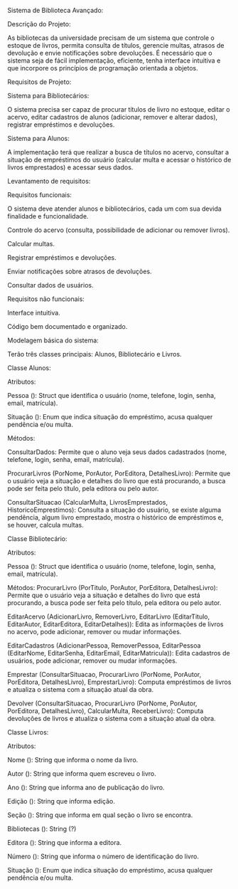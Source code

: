 Sistema de Biblioteca Avançado: 

Descrição do Projeto:  

As bibliotecas da universidade precisam de um sistema que controle o estoque de livros, permita consulta de títulos, gerencie multas, atrasos de devolução e envie notificações sobre devoluções. É necessário que o sistema seja de fácil implementação, eficiente, tenha interface intuitiva e que incorpore os princípios de programação orientada a objetos. 

Requisitos de Projeto: 

Sistema para Bibliotecários: 

O sistema precisa ser capaz de procurar títulos de livro no estoque, editar o acervo, editar cadastros de alunos (adicionar, remover e alterar dados), registrar empréstimos e devoluções. 

Sistema para Alunos: 

A implementação terá que realizar a busca de títulos no acervo, consultar a situação de empréstimos do usuário (calcular multa e acessar o histórico de livros emprestados) e acessar seus dados. 

Levantamento de requisitos: 

Requisitos funcionais: 

O sistema deve atender alunos e bibliotecários, cada um com sua devida finalidade e funcionalidade. 

Controle do acervo (consulta, possibilidade de adicionar ou remover livros). 

Calcular multas. 

Registrar empréstimos e devoluções. 

Enviar notificações sobre atrasos de devoluções. 

Consultar dados de usuários. 

Requisitos não funcionais: 

Interface intuitiva. 

Código bem documentado e organizado. 

Modelagem básica do sistema: 

Terão três classes principais: Alunos, Bibliotecário e Livros. 

Classe Alunos: 

Atributos: 

Pessoa (): Struct que identifica o usuário (nome, telefone, login, senha, email, matrícula).

Situação (): Enum que indica situação do empréstimo, acusa qualquer pendência e/ou multa. 

Métodos: 

ConsultarDados: Permite que o aluno veja seus dados cadastrados (nome, telefone, login, senha, email, matrícula).

ProcurarLivros (PorNome, PorAutor, PorEditora, DetalhesLivro): Permite que o usuário veja a situação e detalhes do livro que está procurando, a busca pode ser feita pelo título, pela editora ou pelo autor.

ConsultarSituacao (CalcularMulta, LivrosEmprestados, HistoricoEmprestimos): Consulta a situação do usuário, se existe alguma pendência, algum livro emprestado, mostra o histórico de empréstimos e, se houver, calcula multas.

 

Classe Bibliotecário: 

Atributos: 

Pessoa (): Struct que identifica o usuário (nome, telefone, login, senha, email, matrícula).

Métodos: 
ProcurarLivro (PorTitulo, PorAutor, PorEditora, DetalhesLivro): Permite que o usuário veja a situação e detalhes do livro que está procurando, a busca pode ser feita pelo título, pela editora ou pelo autor.

EditarAcervo (AdicionarLivro, RemoverLivro, EditarLivro (EditarTitulo, EditarAutor, EditarEditora, EditarDetalhes)): Edita as informações de livros no acervo, pode adicionar, remover ou mudar informações. 

EditarCadastros (AdicionarPessoa, RemoverPessoa, EditarPessoa (EditarNome, EditarSenha, EditarEmail, EditarMatricula)): Edita cadastros de usuários, pode adicionar, remover ou mudar informações.

Emprestar (ConsultarSituacao, ProcurarLivro (PorNome, PorAutor, PorEditora, DetalhesLivro), EmprestarLivro): Computa empréstimos de livros e atualiza o sistema com a situação atual da obra.

Devolver (ConsultarSituacao, ProcurarLivro (PorNome, PorAutor, PorEditora, DetalhesLivro), CalcularMulta, ReceberLivro): Computa devoluções de livros e atualiza o sistema com a situação atual da obra.

Classe Livros:

Atributos:

Nome (): String que informa o nome da livro.

Autor (): String que informa quem escreveu o livro.

Ano (): String que informa ano de publicação do livro.

Edição (): String que informa edição.

Seção (): String que informa em qual seção o livro se encontra.

Bibliotecas (): String (?)

Editora (): String que informa  a editora.

Número (): String que informa o número de identificação do livro.

Situação (): Enum  que indica situação do empréstimo, acusa qualquer pendência e/ou multa. 

